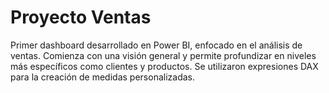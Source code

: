 # Proyecto Ventas
Primer dashboard desarrollado en Power BI, enfocado en el análisis de ventas. Comienza con una visión general y permite profundizar en niveles más específicos como clientes y productos. Se utilizaron expresiones DAX para la creación de medidas personalizadas.

